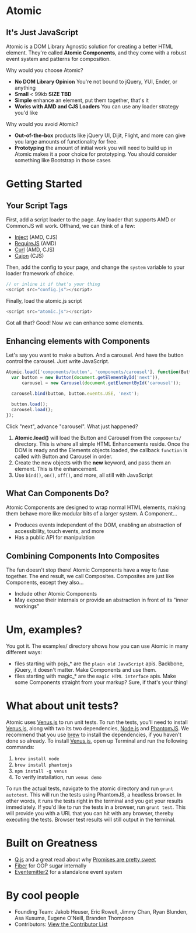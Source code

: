 # Atomic
## It's Just JavaScript

Atomic is a DOM Library Agnostic solution for creating a better HTML element. They're called **Atomic Components**, and they come with a robust event system and patterns for composition.

Why would you choose Atomic?
* **No DOM Library Opinion** You're not bound to jQuery, YUI, Ender, or anything
* **Small** < 99kb **SIZE TBD**
* **Simple** enhance an element, put them together, that's it
* **Works with AMD and CJS Loaders** You can use any loader strategy you'd like

Why would you avoid Atomic?
* **Out-of-the-box** products like jQuery UI, Dijit, Flight, and more can give you large amounts of functionality for free.
* **Prototyping** the amount of initial work you will need to build up in Atomic makes it a poor choice for prototyping. You should consider something like Bootstrap in those cases

# Getting Started
## Your Script Tags

First, add a script loader to the page. Any loader that supports AMD or CommonJS will work. Offhand, we can think of a few:

* [Inject](http://www.injectjs.com) (AMD, CJS)
* [RequireJS](http://www.requirejs.org) (AMD)
* [Curl](https://github.com/cujojs/curl) (AMD, CJS)
* [Cajon](https://github.com/requirejs/cajon) (CJS)

Then, add the config to your page, and change the `system` variable to your loader framework of choice.
```js
// or inline it if that's your thing
<script src="config.js"></script>
```

Finally, load the atomic.js script
```js
<script src="atomic.js"></script>
```

Got all that? Good! Now we can enhance some elements.

## Enhancing elements with Components

Let's say you want to make a button. And a carousel. And have the button control the carousel. Just write JavaScript.

```js
Atomic.load(['components/button', 'components/carousel'], function(Button, Carousel) {
  var button = new Button(document.getElementById('next')),
      carousel = new Carousel(document.getElementById('carousel'));

  carousel.bind(button, button.events.USE, 'next');

  button.load();
  carousel.load();
});
```

Click "next", advance "carousel". What just happened?

1. **Atomic.load()** will load the Button and Carousel from the `components/` directory. This is where all simple HTML Enhancements reside. Once the DOM is ready and the Elements objects loaded, the callback `function` is called with Button and Carousel in order.
2. Create the new objects with the **new** keyword, and pass them an element. This is the enhancement.
3. Use `bind()`, `on()`, `off()`, and more, all still with JavaScript

## What Can Components Do?

Atomic Components are designed to wrap normal HTML elements, making them behave more like modular bits of a larger system. A Component...

* Produces events independent of the DOM, enabling an abstraction of accessibility, touch events, and more
* Has a public API for manipulation

## Combining Components Into Composites

The fun doesn't stop there! Atomic Components have a way to fuse together. The end result, we call Composites. Composites are just like Components, except they also...

* Include other Atomic Components
* May expose their internals or provide an abstraction in front of its "inner workings"

# Um, examples?
You got it. The examples/ directory shows how you can use Atomic in many different ways:

* files starting with pojs_* are the `plain old JavaScript` apis. Backbone, jQuery, it doesn't matter. Make Components and use them.
* files starting with magic_* are the `magic HTML interface` apis. Make some Components straight from your markup? Sure, if that's your thing!

# What about unit tests?
Atomic uses [Venus.js](http://www.venusjs.org/) to run unit tests. To run the tests, you'll need to install [Venus.js](http://www.venusjs.org/), along with two its two dependencies, [Node.js](http://nodejs.org/) and [PhantomJS](http://phantomjs.org/). We recommend that you use [brew](http://mxcl.github.io/homebrew/) to install the dependencies, if you haven't done so already. To install [Venus.js](http://www.venusjs.org/), open up Terminal and run the following commands:

1. `brew install node`
2. `brew install phantomjs`
3. `npm install -g venus`
4. To verify installation, run `venus demo`

To run the actual tests, navigate to the atomic directory and run `grunt autotest`. This will run the tests using PhantomJS, a headless browser. In other words, it runs the tests right in the terminal and you get your results immediately. If you'd like to run the tests in a browser, run `grunt test`. This will provide you with a URL that you can hit with any browser, thereby executing the tests. Browser test results will still output in the terminal.

# Built on Greatness
* [Q.js](https://github.com/kriskowal/q) and a great read about why [Promises are pretty sweet](https://gist.github.com/domenic/3889970)
* [Fiber](https://github.com/linkedin/Fiber) for OOP sugar internally
* [Eventemitter2](https://github.com/hij1nx/EventEmitter2) for a standalone event system

# By cool people
* Founding Team: Jakob Heuser, Eric Rowell, Jimmy Chan, Ryan Blunden, Asa Kusuma, Eugene O'Neill, Branden Thompson
* Contributors: [View the Contributor List](https://github.com/Jakobo/atomic/contributors)